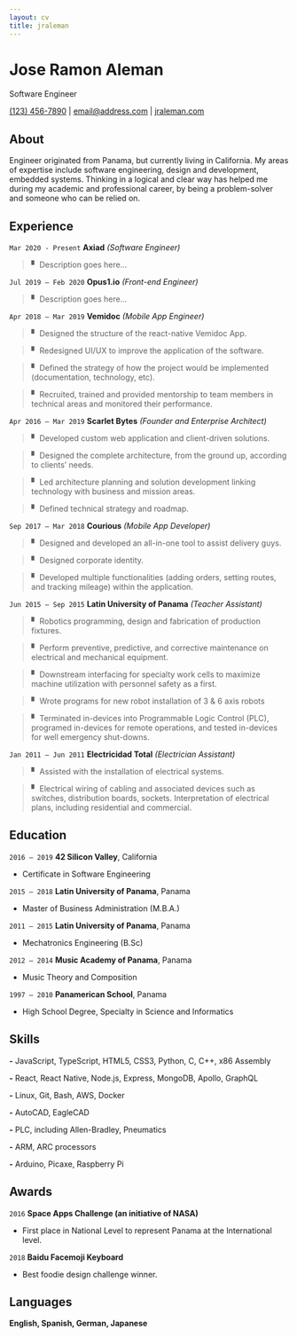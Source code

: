 ```yaml
---
layout: cv
title: jraleman
---
```


# Jose Ramon Aleman

Software Engineer

[(123) 456-7890](tel:123-456-7890)
| [email@address.com](mailto:email@address.com)
| [jraleman.com](https://jraleman.com)

## About

Engineer originated from Panama, but currently living in California.
My areas of expertise include software engineering, design and development,
embedded systems.
Thinking in a logical and clear way has helped me during my academic and
professional career, by being a problem-solver and someone who can be relied on.

## Experience

<!-- Axiad
---------->
`Mar 2020 - Present`
__Axiad__ *(Software Engineer)*

> ▘ Description goes here...

<!-- Opus1.io
------------->
`Jul 2019 – Feb 2020`
__Opus1.io__ *(Front-end Engineer)*

> ▘ Description goes here...

<!-- VeMiDoc
------------>
`Apr 2018 – Mar 2019`
__Vemidoc__ *(Mobile App Engineer)*

> ▘  Designed the structure of the react-native Vemidoc App.

> ▘  Redesigned UI/UX to improve the application of the software.

> ▘  Defined the strategy of how the project would be implemented
  (documentation, technology, etc).

> ▘  Recruited, trained and provided mentorship to team members in technical
  areas and monitored their performance.

<!-- Scarlet Bytes
------------------>
`Apr 2016 – Mar 2019`
__Scarlet Bytes__ *(Founder and Enterprise Architect)*

> ▘ Developed custom web application and client-driven solutions.

> ▘ Designed the complete architecture, from the ground up, according to
clients’ needs.

> ▘ Led architecture planning and solution development linking technology
with business and mission areas.

> ▘ Defined technical strategy and roadmap.

<!-- Courious
------------->
`Sep 2017 – Mar 2018`
__Courious__ *(Mobile App Developer)*

> ▘ Designed and developed an all-in-one tool to assist delivery guys.

> ▘ Designed corporate identity.

> ▘ Developed multiple functionalities (adding orders, setting routes, and
  tracking mileage) within the application.

<!-- Latin University
-------------------->
`Jun 2015 – Sep 2015`
__Latin University of Panama__ *(Teacher Assistant)*

> ▘ Robotics programming, design and fabrication of production fixtures.

> ▘ Perform preventive, predictive, and corrective maintenance on electrical
and mechanical equipment.

> ▘ Downstream interfacing for specialty work cells to maximize machine
utilization with personnel safety as a first.

> ▘ Wrote programs for new robot installation of 3 & 6 axis robots

> ▘ Terminated in-devices into Programmable Logic Control (PLC), programed
in-devices for remote operations, and tested in-devices for well emergency
shut-downs.

<!-- Electricidad Total
----------------------->
`Jan 2011 – Jun 2011`
__Electricidad Total__ *(Electrician Assistant)*

> ▘ Assisted with the installation of electrical systems.

> ▘ Electrical wiring of cabling and associated devices such as switches,
distribution boards, sockets. Interpretation of electrical plans, including
residential and commercial.

## Education

`2016 – 2019`
__42 Silicon Valley__, California
- Certificate in Software Engineering

`2015 – 2018`
__Latin University of Panama__, Panama
- Master of Business Administration (M.B.A.)

`2011 – 2015`
__Latin University of Panama__, Panama
- Mechatronics Engineering (B.Sc)

`2012 – 2014`
__Music Academy of Panama__, Panama
- Music Theory and Composition

`1997 – 2010`
__Panamerican School__, Panama
- High School Degree, Specialty in Science and Informatics

## Skills

__-__ JavaScript, TypeScript, HTML5, CSS3, Python, C, C++, x86 Assembly

__-__ React, React Native, Node.js, Express, MongoDB, Apollo, GraphQL

__-__ Linux, Git, Bash, AWS, Docker

__-__ AutoCAD, EagleCAD

__-__ PLC, including Allen-Bradley, Pneumatics

__-__ ARM, ARC processors

__-__ Arduino, Picaxe, Raspberry Pi

## Awards

`2016`
__Space Apps Challenge (an initiative of NASA)__
- First place in National Level to represent Panama at the International level.

`2018`
__Baidu Facemoji Keyboard__
- Best foodie design challenge winner.

## Languages

__English, Spanish, German, Japanese__

<!-- ### Footer
Last updated: March 2020 -->
